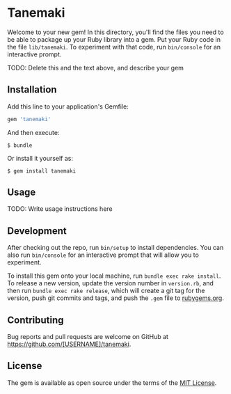 # Tanemaki

Welcome to your new gem! In this directory, you'll find the files you need to be able to package up your Ruby library into a gem. Put your Ruby code in the file `lib/tanemaki`. To experiment with that code, run `bin/console` for an interactive prompt.

TODO: Delete this and the text above, and describe your gem

## Installation

Add this line to your application's Gemfile:

```ruby
gem 'tanemaki'
```

And then execute:

    $ bundle

Or install it yourself as:

    $ gem install tanemaki

## Usage

TODO: Write usage instructions here

## Development

After checking out the repo, run `bin/setup` to install dependencies. You can also run `bin/console` for an interactive prompt that will allow you to experiment.

To install this gem onto your local machine, run `bundle exec rake install`. To release a new version, update the version number in `version.rb`, and then run `bundle exec rake release`, which will create a git tag for the version, push git commits and tags, and push the `.gem` file to [rubygems.org](https://rubygems.org).

## Contributing

Bug reports and pull requests are welcome on GitHub at https://github.com/[USERNAME]/tanemaki.


## License

The gem is available as open source under the terms of the [MIT License](http://opensource.org/licenses/MIT).

